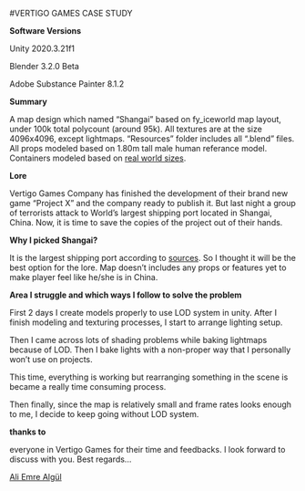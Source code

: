 

#VERTIGO GAMES CASE STUDY

**Software Versions**

Unity 2020.3.21f1

Blender 3.2.0 Beta

Adobe Substance Painter 8.1.2



**Summary**

A map design which named “Shangai” based on fy_iceworld map layout, under 100k total polycount (around 95k).
All textures are at the size 4096x4096, except lightmaps.
“Resources” folder includes all “.blend” files.
All props modeled based on 1.80m tall male human referance model. Containers modeled based on [real world sizes](https://www.mrbox.co.uk/shipping-containers/#:~:text=Standard%20ISO%20shipping%20containers%20are,ft%20(2.89m)%20high.).



**Lore**

Vertigo Games Company has finished the development of their brand new game “Project X” and the company ready to publish it. But last night a group of terrorists attack to World’s largest shipping port located in Shangai, China. Now, it is time to save the copies of the project out of their hands.



**Why I picked Shangai?**

It is the largest shipping port according to [sources](https://www.worldshipping.org/top-50-ports). So I thought it will be the best option for the lore. Map doesn’t includes any props or features yet to make player feel like he/she is in China. 



**Area I struggle and which ways I follow to solve the problem**

First 2 days I create models properly to use LOD system in unity. After I finish modeling and texturing processes, I start to arrange lighting setup.
 
Then I came across lots of shading problems while baking lightmaps because of LOD. Then I bake lights with a non-proper way that I personally won’t use on projects. 

This time, everything is working but rearranging something in the scene is became a really time consuming process.

Then finally, since the map is relatively small and frame rates looks enough to me, I decide to keep going without LOD system.



**thanks to**

everyone in Vertigo Games for their time and feedbacks. I look forward to discuss with you.
Best regards...

[Ali Emre Algül](https://www.linkedin.com/in/aliemrealgul/)
